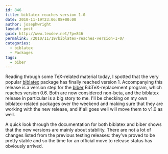 ```yaml
---
id: 846
title: biblatex reaches version 1.0
date: 2010-11-19T23:06:08+00:00
author: josephwright
layout: post
guid: http://www.texdev.net/?p=846
permalink: /2010/11/19/biblatex-reaches-version-1-0/
categories:
  - biblatex
  - Packages
tags:
  - biber
---
```

Reading through some TeX-related material today, I spotted that the very popular <a title="Programmable Bibliographies and Citations" href="http://ctan.org/pkg/biblatex">biblatex</a> package has finally reached version 1. Accompanying this release is a version step for the <a title="A BibTeX replacement for users of biblatex" href="http://biblatex-biber.sourceforge.net/">biber</a> BibTeX-replacement program, which reaches version 0.6. Both are now considered non-beta, and the biblatex release in particular is a big story to me. I'll be checking on my own biblatex-related packages over the weekend and making sure that they are working with the new release, and if all goes well will move them to v1.0 as well.

A quick look through the documentation for both biblatex and biber shows that the new versions are mainly about stability. There are not a lot of changes listed from the previous testing releases: they've proved to be pretty stable and so the time for an official move to release status has obviously arrived.